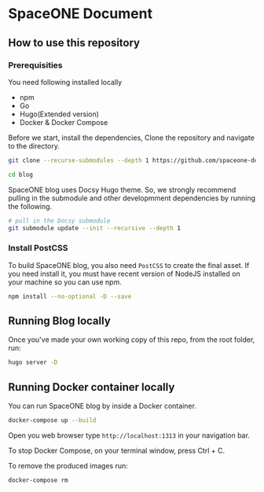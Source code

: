 # SpaceONE Document  

## How to use this repository 

### Prerequisities 


You need following installed locally 

- npm 
- Go 
- Hugo(Extended version)
- Docker & Docker Compose 

Before we start, install the dependencies, Clone the repository and navigate to the directory. 

```bash
git clone --recurse-submodules --depth 1 https://github.com/spaceone-dev/docs

cd blog

```

SpaceONE blog uses Docsy Hugo theme. So, we strongly recommend pulling in the submodule and other developmment dependencies by running the following. 

```bash
# pull in the Docsy submodule
git submodule update --init --recursive --depth 1

```

### Install PostCSS 

To build SpaceONE blog, you also need  `PostCSS` to create the final asset. If you need install it, you must have recent version of NodeJS installed on your machine so you can use npm. 

```bash
npm install --no-optional -D --save
```

## Running Blog locally 

Once you've made your own working copy of this repo, from the root folder, run: 

```bash
hugo server -D
```

## Running Docker container locally
You can run SpaceONE blog by inside a Docker container. 


```bash 
docker-compose up --build
```

Open you web browser type `http://localhost:1313` in your navigation bar.


To stop Docker Compose, on your terminal window, press Ctrl + C.

To remove the produced images run:

```bash 
docker-compose rm
```




















